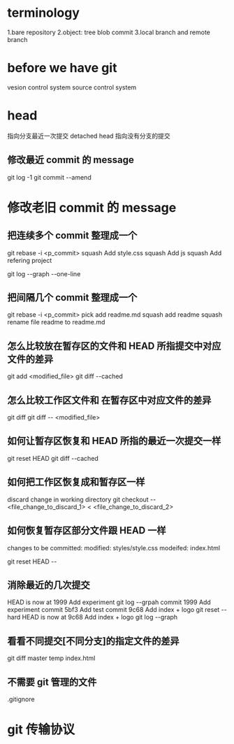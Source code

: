 # terminology

1.bare repository
2.object: tree blob commit
3.local branch and remote branch

# before we have git

vesion control system
source control system

# head

指向分支最近一次提交
detached head 指向没有分支的提交

## 修改最近 commit 的 message

<!-- working directory:project_blog -->
<!-- current branch: master -->

git log -1
git commit --amend

# 修改老旧 commit 的 message

## 把连续多个 commit 整理成一个

git rebase -i <p_commit>
squash <commit> Add style.css
squash <commit> Add js
squash <commit> Add refering project

git log --graph --one-line

## 把间隔几个 commit 整理成一个

git rebase -i <p_commit>
pick <commit> add readme.md
squash <commit> add readme
squash <commit> rename file readme to readme.md

## 怎么比较放在暂存区的文件和 HEAD 所指提交中对应文件的差异

git add <modified_file>
git diff --cached

## 怎么比较工作区文件和 在暂存区中对应文件的差异

git diff <!-- all modified file -->
git diff -- <modified_file>

## 如何让暂存区恢复和 HEAD 所指的最近一次提交一样

git reset HEAD
git diff --cached <!-- verify -->

## 如何把工作区恢复成和暂存区一样

discard change in working directory
git checkout -- <file_change_to_discard_1> < <file_change_to_discard_2>

## 如何恢复暂存区部分文件跟 HEAD 一样

changes to be committed:
modified: styles/style.css
modeifed: index.html

git reset HEAD --

## 消除最近的几次提交

HEAD is now at 1999 Add experiment
git log --grpah
commit 1999
Add experiment
commit 5bf3
Add test
commit 9c68
Add index + logo
git reset --hard
HEAD is now at 9c68 Add index + logo
git log --graph

## 看看不同提交[不同分支]的指定文件的差异

git diff master temp index.html

## 不需要 git 管理的文件

.gitignore

# git 传输协议
